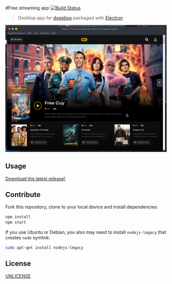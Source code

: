 #Free streaming app [![Build Status][travis-image]][travis-url]

> Desktop app for [dopebox][dopebox] packaged with [Electron][electron]

![](media/screenshot.png)

## Usage

[Download the latest release!](https://github.com/jdevstudios/dopebox.net/releases/latest)

## Contribute

Fork this repository, clone to your local device and install dependencies:

```sh
npm install
npm start
```

If you use Ubuntu or Debian, you also may need to install `nodejs-legacy` that creates `node` symlink:

```sh
sudo apt-get install nodejs-legacy
```

## License

[UNLICENSE][unlicense]

[travis-url]: https://travis-ci.org/andrepolischuk/keep
[travis-image]: https://travis-ci.org/andrepolischuk/keep.svg?branch=master

[dopebox]: https://dopebox.net
[electron]: http://electron.atom.io
[unlicense]: http://unlicense.org
